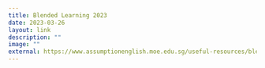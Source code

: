 ```yaml
---
title: Blended Learning 2023
date: 2023-03-26
layout: link
description: ""
image: ""
external: https://www.assumptionenglish.moe.edu.sg/useful-resources/blended-learning
---
```





